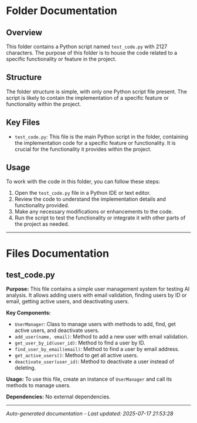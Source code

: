 # Folder Documentation

## Overview
This folder contains a Python script named `test_code.py` with 2127 characters. The purpose of this folder is to house the code related to a specific functionality or feature in the project.

## Structure
The folder structure is simple, with only one Python script file present. The script is likely to contain the implementation of a specific feature or functionality within the project.

## Key Files
- `test_code.py`: This file is the main Python script in the folder, containing the implementation code for a specific feature or functionality. It is crucial for the functionality it provides within the project.

## Usage
To work with the code in this folder, you can follow these steps:
1. Open the `test_code.py` file in a Python IDE or text editor.
2. Review the code to understand the implementation details and functionality provided.
3. Make any necessary modifications or enhancements to the code.
4. Run the script to test the functionality or integrate it with other parts of the project as needed.

---

# Files Documentation

## test_code.py

**Purpose:** This file contains a simple user management system for testing AI analysis. It allows adding users with email validation, finding users by ID or email, getting active users, and deactivating users.

**Key Components:**
- `UserManager`: Class to manage users with methods to add, find, get active users, and deactivate users.
- `add_user(name, email)`: Method to add a new user with email validation.
- `get_user_by_id(user_id)`: Method to find a user by ID.
- `find_user_by_email(email)`: Method to find a user by email address.
- `get_active_users()`: Method to get all active users.
- `deactivate_user(user_id)`: Method to deactivate a user instead of deleting.

**Usage:** To use this file, create an instance of `UserManager` and call its methods to manage users.

**Dependencies:** No external dependencies.

---
*Auto-generated documentation - Last updated: 2025-07-17 21:53:28*
